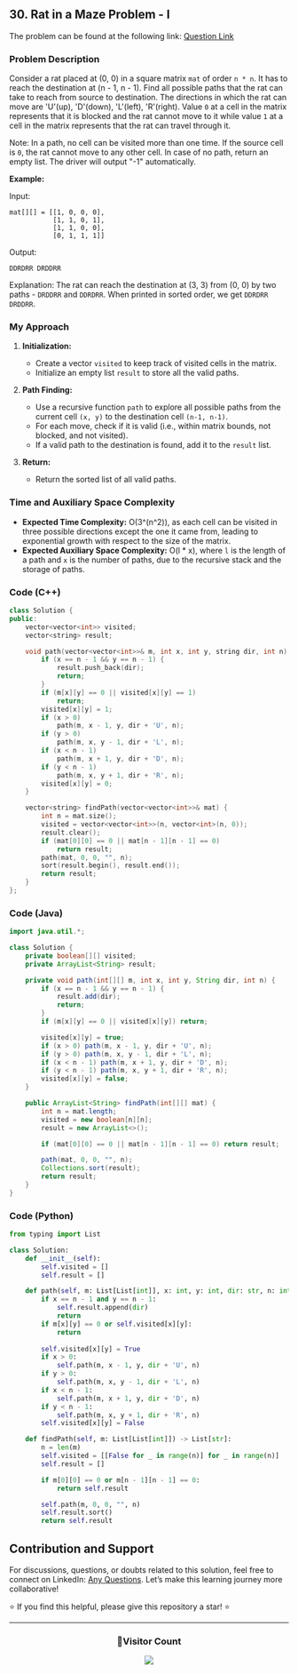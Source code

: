 ## 30. Rat in a Maze Problem - I

The problem can be found at the following link: [Question Link](https://www.geeksforgeeks.org/problems/rat-in-a-maze-problem/1)

### Problem Description

Consider a rat placed at (0, 0) in a square matrix `mat` of order `n * n`. It has to reach the destination at (n - 1, n - 1). Find all possible paths that the rat can take to reach from source to destination. The directions in which the rat can move are 'U'(up), 'D'(down), 'L'(left), 'R'(right). Value `0` at a cell in the matrix represents that it is blocked and the rat cannot move to it while value `1` at a cell in the matrix represents that the rat can travel through it.

Note: In a path, no cell can be visited more than one time. If the source cell is `0`, the rat cannot move to any other cell. In case of no path, return an empty list. The driver will output "-1" automatically.

**Example:**

Input:
```
mat[][] = [[1, 0, 0, 0],
           [1, 1, 0, 1], 
           [1, 1, 0, 0],
           [0, 1, 1, 1]]
```
Output:
```
DDRDRR DRDDRR
```
Explanation:
The rat can reach the destination at (3, 3) from (0, 0) by two paths - `DRDDRR` and `DDRDRR`. When printed in sorted order, we get `DDRDRR DRDDRR`.

### My Approach

1. **Initialization:**
   - Create a vector `visited` to keep track of visited cells in the matrix.
   - Initialize an empty list `result` to store all the valid paths.

2. **Path Finding:**
   - Use a recursive function `path` to explore all possible paths from the current cell `(x, y)` to the destination cell `(n-1, n-1)`.
   - For each move, check if it is valid (i.e., within matrix bounds, not blocked, and not visited).
   - If a valid path to the destination is found, add it to the `result` list.

3. **Return:**
   - Return the sorted list of all valid paths.

### Time and Auxiliary Space Complexity

- **Expected Time Complexity:** O(3^(n^2)), as each cell can be visited in three possible directions except the one it came from, leading to exponential growth with respect to the size of the matrix.
- **Expected Auxiliary Space Complexity:** O(l * x), where `l` is the length of a path and `x` is the number of paths, due to the recursive stack and the storage of paths.

### Code (C++)

```cpp
class Solution {
public:
    vector<vector<int>> visited;
    vector<string> result;

    void path(vector<vector<int>>& m, int x, int y, string dir, int n) {
        if (x == n - 1 && y == n - 1) {
            result.push_back(dir);
            return;
        }
        if (m[x][y] == 0 || visited[x][y] == 1)
            return;
        visited[x][y] = 1;
        if (x > 0)
            path(m, x - 1, y, dir + 'U', n);
        if (y > 0)
            path(m, x, y - 1, dir + 'L', n);
        if (x < n - 1)
            path(m, x + 1, y, dir + 'D', n);
        if (y < n - 1)
            path(m, x, y + 1, dir + 'R', n);
        visited[x][y] = 0;
    }

    vector<string> findPath(vector<vector<int>>& mat) {
        int n = mat.size();
        visited = vector<vector<int>>(n, vector<int>(n, 0));
        result.clear();
        if (mat[0][0] == 0 || mat[n - 1][n - 1] == 0)
            return result;
        path(mat, 0, 0, "", n);
        sort(result.begin(), result.end());
        return result;
    }
};
```

### Code (Java)

```java
import java.util.*;

class Solution {
    private boolean[][] visited;
    private ArrayList<String> result;

    private void path(int[][] m, int x, int y, String dir, int n) {
        if (x == n - 1 && y == n - 1) {
            result.add(dir);
            return;
        }
        if (m[x][y] == 0 || visited[x][y]) return;

        visited[x][y] = true;
        if (x > 0) path(m, x - 1, y, dir + 'U', n);
        if (y > 0) path(m, x, y - 1, dir + 'L', n);
        if (x < n - 1) path(m, x + 1, y, dir + 'D', n);
        if (y < n - 1) path(m, x, y + 1, dir + 'R', n);
        visited[x][y] = false;
    }

    public ArrayList<String> findPath(int[][] mat) {
        int n = mat.length;
        visited = new boolean[n][n];
        result = new ArrayList<>();

        if (mat[0][0] == 0 || mat[n - 1][n - 1] == 0) return result;

        path(mat, 0, 0, "", n);
        Collections.sort(result);
        return result;
    }
}
```

### Code (Python)

```python
from typing import List

class Solution:
    def __init__(self):
        self.visited = []
        self.result = []

    def path(self, m: List[List[int]], x: int, y: int, dir: str, n: int):
        if x == n - 1 and y == n - 1:
            self.result.append(dir)
            return
        if m[x][y] == 0 or self.visited[x][y]:
            return
        
        self.visited[x][y] = True
        if x > 0:
            self.path(m, x - 1, y, dir + 'U', n)
        if y > 0:
            self.path(m, x, y - 1, dir + 'L', n)
        if x < n - 1:
            self.path(m, x + 1, y, dir + 'D', n)
        if y < n - 1:
            self.path(m, x, y + 1, dir + 'R', n)
        self.visited[x][y] = False

    def findPath(self, m: List[List[int]]) -> List[str]:
        n = len(m)
        self.visited = [[False for _ in range(n)] for _ in range(n)]
        self.result = []

        if m[0][0] == 0 or m[n - 1][n - 1] == 0:
            return self.result

        self.path(m, 0, 0, "", n)
        self.result.sort()
        return self.result
```

## Contribution and Support

For discussions, questions, or doubts related to this solution, feel free to connect on LinkedIn: [Any Questions](https://www.linkedin.com/in/het-patel-8b110525a/). Let’s make this learning journey more collaborative!

⭐ If you find this helpful, please give this repository a star! ⭐

---

<div align="center">
  <h3><b>📍Visitor Count</b></h3>
</div>

<p align="center">
  <img src="https://profile-counter.glitch.me/Hunterdii/count.svg" />
</p>
